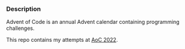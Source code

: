 ### Description 
Advent of Code is an annual Advent calendar containing programming challenges.

This repo contains my attempts at [AoC 2022](https://adventofcode.com/2022).
